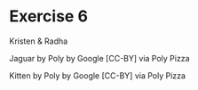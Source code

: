 # Exercise 6

Kristen & Radha



Jaguar by Poly by Google [CC-BY] via Poly Pizza

Kitten by Poly by Google [CC-BY] via Poly Pizza
 
